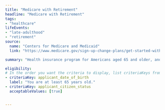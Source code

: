 ```yaml
---
title: "Medicare with Retirement"
headline: "Medicare with Retirement"
tags: 
- "healthcare"
lifeEvents: 
- "late-adulthood"
- "retirement"
source:
  name: "Centers for Medicare and Medicaid"
  link: "https://www.medicare.gov/sign-up-change-plans/get-started-with-medicare"

summary: "Health insurance program for Americans aged 65 and older, and for people with disabilities."

eligibility:
# In the order you want the criteria to display, list criteriaKeys from the csv here, each followed by a comma-separated list of which values indicate eligibility for that criteria. Wrap individual values in quotes if they have inner commas.
- criteriaKey: applicant_date_of_birth
  label: "You are at least 65 years old."
- criteriaKey: applicant_citizen_status
  acceptableValues: [true]


---
```

